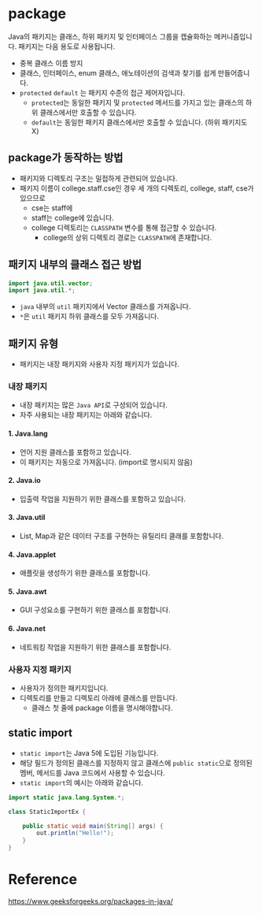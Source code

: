 # package

Java의 패키지는 클래스, 하위 패키지 및 인터페이스 그룹을 캡슐화하는 메커니즘입니다. 패키지는 다음 용도로 사용됩니다.

- 중복 클래스 이름 방지
- 클래스, 인터페이스, enum 클래스, 애노테이션의 검색과 찾기를 쉽게 만들어줍니다.
- `protected` `default` 는 패키지 수준의 접근 제어자입니다. 
    - `protected`는 동일한 패키지 및 `protected` 메서드를 가지고 있는 클래스의 하위 클래스에서만 호출할 수 있습니다.
    - `default`는 동일한 패키지 클래스에서만 호출할 수 있습니다. (하위 패키지도 X)

## package가 동작하는 방법

- 패키지와 디렉토리 구조는 밀접하게 관련되어 있습니다.
- 패키지 이름이 college.staff.cse인 경우 세 개의 디렉토리, college, staff, cse가 있으므로
    - cse는 staff에
    - staff는 college에 있습니다.
    - college 디렉토리는 `CLASSPATH` 변수를 통해 접근할 수 있습니다.
        - college의 상위 디렉토리 경로는 `CLASSPATH`에 존재합니다.

## 패키지 내부의 클래스 접근 방법

```java
import java.util.vector;
import java.util.*;
```
- `java` 내부의 `util` 패키지에서 Vector 클래스를 가져옵니다.
- `*`은 `util` 패키지 하위 클래스를 모두 가져옵니다.

## 패키지 유형

- 패키지는 내장 패키지와 사용자 지정 패키지가 있습니다.

### 내장 패키지

- 내장 패키지는 많은 `Java API`로 구성되어 있습니다.
- 자주 사용되는 내장 패키지는 아래와 같습니다.

#### 1. Java.lang

- 언어 지원 클래스를 포함하고 있습니다.
- 이 패키지는 자동으로 가져옵니다. (import로 명시되지 않음)

#### 2. Java.io

- 입출력 작업을 지원하기 위한 클래스를 포함하고 있습니다.

#### 3. Java.util

- List, Map과 같은 데이터 구조를 구현하는 유틸리티 클래를 포함합니다.

#### 4. Java.applet

- 애플릿을 생성하기 위한 클래스를 포함합니다.

#### 5. Java.awt

- GUI 구성요소를 구현하기 위한 클래스를 포함합니다.

#### 6. Java.net

- 네트워킹 작업을 지원하기 위한 클래스를 포함합니다.

### 사용자 지정 패키지

- 사용자가 정의한 패키지입니다.
- 디렉토리를 만들고 디렉토리 아래에 클래스를 만듭니다.
    - 클래스 첫 줄에 package 이름을 명시해야합니다.

## static import

- `static import`는 Java 5에 도입된 기능입니다.
- 해당 필드가 정의된 클래스를 지정하지 않고 클래스에 `public static`으로 정의된 멤버, 메서드를 Java 코드에서 사용할 수 있습니다.
- `static import`의 예시는 아래와 같습니다.

```java
import static java.lang.System.*;

class StaticImportEx {

    public static void main(String[] args) {
        out.println("Hello!");
    }
}
```

# Reference

https://www.geeksforgeeks.org/packages-in-java/

